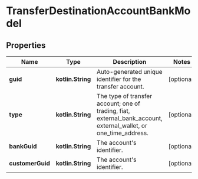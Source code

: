 
# TransferDestinationAccountBankModel

## Properties
Name | Type | Description | Notes
------------ | ------------- | ------------- | -------------
**guid** | **kotlin.String** | Auto-generated unique identifier for the transfer account. |  [optional]
**type** | **kotlin.String** | The type of transfer account; one of trading, fiat, external_bank_account, external_wallet, or one_time_address. |  [optional]
**bankGuid** | **kotlin.String** | The account&#39;s identifier. |  [optional]
**customerGuid** | **kotlin.String** | The account&#39;s identifier. |  [optional]



